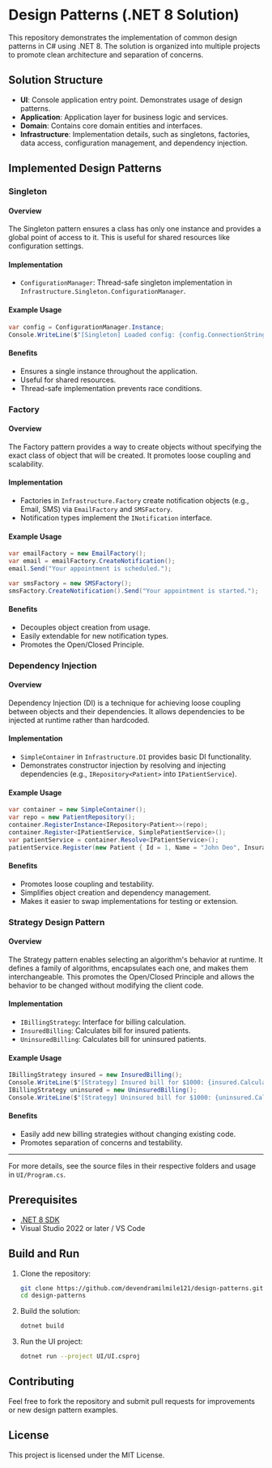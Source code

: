 # Design Patterns (.NET 8 Solution) 

This repository demonstrates the implementation of common design patterns in C# using .NET 8. The solution is organized into multiple projects to promote clean architecture and separation of concerns.

## Solution Structure

- **UI**: Console application entry point. Demonstrates usage of design patterns.
- **Application**: Application layer for business logic and services.
- **Domain**: Contains core domain entities and interfaces.
- **Infrastructure**: Implementation details, such as singletons, factories, data access, configuration management, and dependency injection.

## Implemented Design Patterns

### Singleton
#### Overview
The Singleton pattern ensures a class has only one instance and provides a global point of access to it. This is useful for shared resources like configuration settings.

#### Implementation
- `ConfigurationManager`: Thread-safe singleton implementation in `Infrastructure.Singleton.ConfigurationManager`.

#### Example Usage
```csharp
var config = ConfigurationManager.Instance;
Console.WriteLine($"[Singleton] Loaded config: {config.ConnectionString}");
```

#### Benefits
- Ensures a single instance throughout the application.
- Useful for shared resources.
- Thread-safe implementation prevents race conditions.

### Factory
#### Overview
The Factory pattern provides a way to create objects without specifying the exact class of object that will be created. It promotes loose coupling and scalability.

#### Implementation
- Factories in `Infrastructure.Factory` create notification objects (e.g., Email, SMS) via `EmailFactory` and `SMSFactory`.
- Notification types implement the `INotification` interface.

#### Example Usage
```csharp
var emailFactory = new EmailFactory();
var email = emailFactory.CreateNotification();
email.Send("Your appointment is scheduled.");

var smsFactory = new SMSFactory();
smsFactory.CreateNotification().Send("Your appointment is started.");
```
#### Benefits
- Decouples object creation from usage.
- Easily extendable for new notification types.
- Promotes the Open/Closed Principle.

### Dependency Injection
#### Overview
Dependency Injection (DI) is a technique for achieving loose coupling between objects and their dependencies. It allows dependencies to be injected at runtime rather than hardcoded.

#### Implementation
- `SimpleContainer` in `Infrastructure.DI` provides basic DI functionality.
- Demonstrates constructor injection by resolving and injecting dependencies (e.g., `IRepository<Patient>` into `IPatientService`).

#### Example Usage
```csharp
var container = new SimpleContainer();
var repo = new PatientRepository();
container.RegisterInstance<IRepository<Patient>>(repo);
container.Register<IPatientService, SimplePatientService>();
var patientService = container.Resolve<IPatientService>();
patientService.Register(new Patient { Id = 1, Name = "John Deo", InsuranceProvider = "IH" });
```

#### Benefits
- Promotes loose coupling and testability.
- Simplifies object creation and dependency management.
- Makes it easier to swap implementations for testing or extension.

### Strategy Design Pattern

#### Overview
The Strategy pattern enables selecting an algorithm's behavior at runtime. It defines a family of algorithms, encapsulates each one, and makes them interchangeable. This promotes the Open/Closed Principle and allows the behavior to be changed without modifying the client code.

#### Implementation
- `IBillingStrategy`: Interface for billing calculation.
- `InsuredBilling`: Calculates bill for insured patients.
- `UninsuredBilling`: Calculates bill for uninsured patients.

#### Example Usage
```csharp
IBillingStrategy insured = new InsuredBilling();
Console.WriteLine($"[Strategy] Insured bill for $1000: {insured.CalculateBill(1000):C}");
IBillingStrategy uninsured = new UninsuredBilling();
Console.WriteLine($"[Strategy] Uninsured bill for $1000: {uninsured.CalculateBill(1000):C}");
```

#### Benefits
- Easily add new billing strategies without changing existing code.
- Promotes separation of concerns and testability.

---

For more details, see the source files in their respective folders and usage in `UI/Program.cs`.

## Prerequisites
- [.NET 8 SDK](https://dotnet.microsoft.com/download/dotnet/8.0)
- Visual Studio 2022 or later / VS Code

## Build and Run

1. Clone the repository:
   ```sh
   git clone https://github.com/devendramilmile121/design-patterns.git
   cd design-patterns
   ```
2. Build the solution:
   ```sh
   dotnet build
   ```
3. Run the UI project:
   ```sh
   dotnet run --project UI/UI.csproj
   ```

## Contributing
Feel free to fork the repository and submit pull requests for improvements or new design pattern examples.

## License
This project is licensed under the MIT License.
